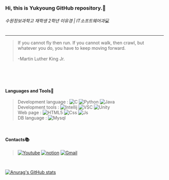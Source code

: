 ### Hi, this is Yukyoung GitHub repository.👋
###### 수원정보과학고 재학생 2학년 이유경 | IT소프트웨어과💻 
<hr/>

>If you cannot fly then run. If you cannot walk, then crawl, but whatever you do, you have to keep moving forward. <br>  
                                                                                           -Martin Luther King Jr. <br>     
<br>                                                                                              
<br>  
<br> 

#### Languages and Tools🔧 <br> 

> Development language : ![C](https://img.shields.io/badge/c,c++-0052CC?style=flat-square&logo=C&logoColor=white) ![Python](https://img.shields.io/badge/PYTHON-004A9D?style=flat-square&logo=Python&logoColor=white) ![Java](https://img.shields.io/badge/JAVA-CC0000?style=flat-square&logo=Java&logoColor=white) 
> <br> Development tools : ![Intellij](https://img.shields.io/badge/IntelliJ-000000?style=flat-square&logo=IntelliJ-IDEA&logoColor=white) ![VSC](https://img.shields.io/badge/VisualStudioCode-007ACC?style=flat-square&logo=Visual-Studio-Code&logoColor=white) ![Unity](https://img.shields.io/badge/Unity-000000?style=flat-square&logo=Unity&logoColor=white)
> <br> Web page : ![HTML5](https://img.shields.io/badge/HTML5-E34F26?style=flat-square&logo=HTML5&logoColor=white) ![Css](https://img.shields.io/badge/CSS3-1572B6?style=flat-square&logo=CSS3&logoColor=white) ![Js](https://img.shields.io/badge/JavaScript-F7DF1E?style=flat-square&logo=JavaScript&logoColor=111111) 
> <br> DB language : ![Mysql](https://img.shields.io/badge/MySQL-4479A1?style=flat-square&logo=MySQL&logoColor=white)
<br>


#### Contacts📚

> [![Youtube](https://img.shields.io/badge/Youtube-FF0000?style=flat-square&logo=YouTube&logoColor=white)](https://www.youtube.com/channel/UCdQNrk_cZO_003SP0JvcSMg) [![notion](https://img.shields.io/badge/Notion-000000?style=flat-square&logo=Notion&logoColor=white)](https://www.notion.so/Yukyoung-s-Portfolio-7d31a61e101a4683be7fb5e2dabddfec) [![Gmail](https://img.shields.io/badge/Gmail-EA4335?style=flat-square&logo=Gmail&logoColor=white)](mailto:codingduck0703@gmail.com)

<br>

[![Anurag's GitHub stats](https://github-readme-stats.vercel.app/api?username=PrettyYukyoung)](https://github.com/anuraghazra/github-readme-stats)
